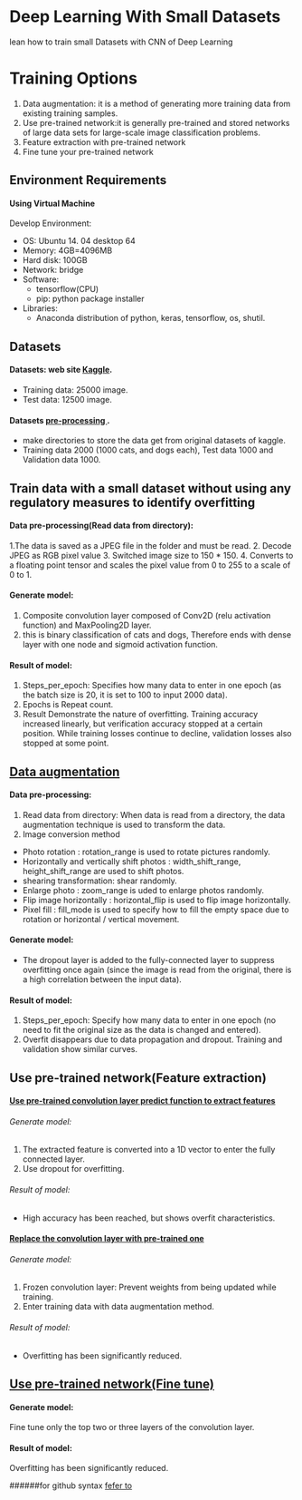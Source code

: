 # Deep Learning With Small Datasets
lean how to train small Datasets with CNN of Deep Learning
# Training Options
1. Data augmentation: it is a method of generating more training data from existing training samples. 
2. Use pre-trained network:it is generally pre-trained and stored networks of large data sets for large-scale image classification problems.
  1. Feature extraction with pre-trained network
  2. Fine tune your pre-trained network
## Environment Requirements
#### Using Virtual Machine
Develop Environment:
- OS: Ubuntu 14. 04 desktop 64
- Memory: 4GB=4096MB
- Hard disk: 100GB
- Network: bridge
- Software: 
  - tensorflow(CPU)
  - pip: python package installer
- Libraries:
  - Anaconda distribution of python, keras, tensorflow, os, shutil.
  
## Datasets
#### Datasets: web site [Kaggle](https://www.kaggle.com/c/dogs-vs-cats-redux-kernels-edition/data). 
- Training data: 25000 image.
- Test data: 12500 image. 
#### Datasets [pre-processing ](https://github.com/youngwook/deepLearningWithSmallDatasets/blob/master/Database-cat-dog-exam1.ipynb).
- make directories to store the data get from original datasets of kaggle.
- Training data 2000 (1000 cats, and dogs each), Test data 1000 and Validation data 1000.

## Train data with a small dataset without using any regulatory measures to identify overfitting
#### Data pre-processing(Read data from directory): 
1.The data is saved as a JPEG file in the folder and must be read.
2. Decode JPEG as RGB pixel value
3. Switched image size to 150 * 150. 
4. Converts to a floating point tensor and scales the pixel value from 0 to 255 to a scale of 0 to 1.

#### Generate model:
1. Composite convolution layer composed of Conv2D (relu activation function) and MaxPooling2D layer.
2. this is binary classification of cats and dogs, Therefore ends with dense layer with one node and sigmoid activation function.

#### Result of model:
1. Steps_per_epoch: Specifies how many data to enter in one epoch (as the batch size is 20, it is set to 100 to input 2000 data).
2. Epochs is Repeat count.
3. Result Demonstrate the nature of overfitting. Training accuracy increased linearly, but verification accuracy stopped at a certain position. While training losses continue to decline, validation losses also stopped at some point.

## [Data augmentation](https://github.com/youngwook/deepLearningWithSmallDatasets/blob/master/Database-cat-dog-exam1.ipynb)
#### Data pre-processing: 
1. Read data from directory: When data is read from a directory, the data augmentation technique is used to transform the data.
2. Image conversion method
- Photo rotation : rotation_range is used to rotate pictures randomly.
- Horizontally and vertically shift photos : width_shift_range, height_shift_range are used to shift photos. 
- shearing transformation: shear randomly. 
- Enlarge photo : zoom_range is uded to enlarge photos randomly. 
- Flip image horizontally : horizontal_flip is used to flip image horizontally. 
- Pixel fill : fill_mode is used to specify how to fill the empty space due to rotation or horizontal / vertical movement. 

#### Generate model:
- The dropout layer is added to the fully-connected layer to suppress overfitting once again (since the image is read from the original, there is a high correlation between the input data).
#### Result of model:
1. Steps_per_epoch: Specify how many data to enter in one epoch (no need to fit the original size as the data is changed and entered).
2. Overfit disappears due to data propagation and dropout. Training and validation show similar curves.

## Use pre-trained network(Feature extraction)
#### [Use pre-trained convolution layer predict function to extract features](https://github.com/youngwook/deepLearningWithSmallDatasets/blob/master/Database-cat-dog-exam1.ipynb)
###### Generate model: 
1. The extracted feature is converted into a 1D vector to enter the fully connected layer.
2. Use dropout for overfitting. 
###### Result of model:
- High accuracy has been reached, but shows overfit characteristics.

####  [Replace the convolution layer with pre-trained one](https://github.com/youngwook/deepLearningWithSmallDatasets/blob/master/Database-cat-dog-exam1.ipynb)
###### Generate model:
1. Frozen convolution layer: Prevent weights from being updated while training.
2. Enter training data with data augmentation method. 
###### Result of model:
- Overfitting has been significantly reduced.

## [Use pre-trained network(Fine tune)](https://github.com/youngwook/deepLearningWithSmallDatasets/blob/master/Database-cat-dog-exam1.ipynb)
#### Generate model:
Fine tune only the top two or three layers of the convolution layer.
#### Result of model:
Overfitting has been significantly reduced.




######for github syntax [fefer to](https://guides.github.com/features/mastering-markdown/)
